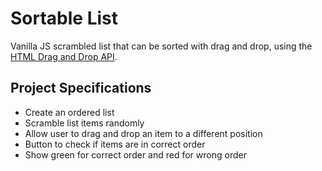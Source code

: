 # Sortable List

Vanilla JS scrambled list that can be sorted with drag and drop, using the [HTML Drag and Drop API](https://developer.mozilla.org/en-US/docs/Web/API/HTML_Drag_and_Drop_API).

## Project Specifications

- Create an ordered list
- Scramble list items randomly
- Allow user to drag and drop an item to a different position
- Button to check if items are in correct order
- Show green for correct order and red for wrong order
